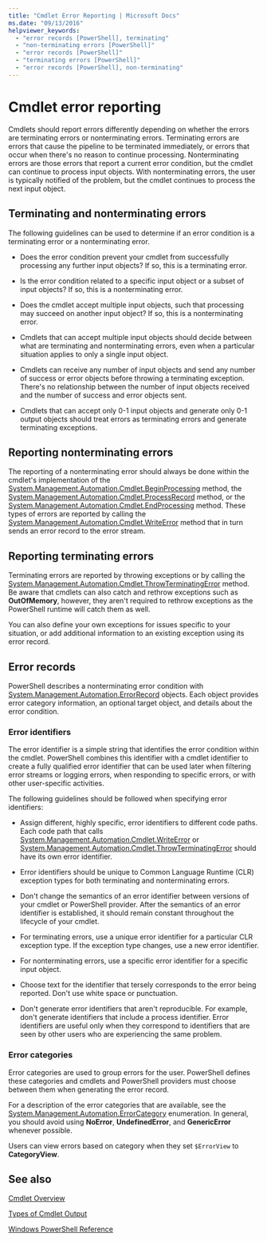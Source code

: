 ```yaml
---
title: "Cmdlet Error Reporting | Microsoft Docs"
ms.date: "09/13/2016"
helpviewer_keywords:
  - "error records [PowerShell], terminating"
  - "non-terminating errors [PowerShell]"
  - "error records [PowerShell]"
  - "terminating errors [PowerShell]"
  - "error records [PowerShell], non-terminating"
---
```


# Cmdlet error reporting

Cmdlets should report errors differently depending on whether the errors are terminating errors or
nonterminating errors. Terminating errors are errors that cause the pipeline to be terminated
immediately, or errors that occur when there's no reason to continue processing. Nonterminating
errors are those errors that report a current error condition, but the cmdlet can continue to
process input objects. With nonterminating errors, the user is typically notified of the problem,
but the cmdlet continues to process the next input object.

## Terminating and nonterminating errors

The following guidelines can be used to determine if an error condition is a terminating error or a
nonterminating error.

- Does the error condition prevent your cmdlet from successfully processing any further input
  objects? If so, this is a terminating error.

- Is the error condition related to a specific input object or a subset of input objects? If so,
  this is a nonterminating error.

- Does the cmdlet accept multiple input objects, such that processing may succeed on another input
  object? If so, this is a nonterminating error.

- Cmdlets that can accept multiple input objects should decide between what are terminating and
  nonterminating errors, even when a particular situation applies to only a single input object.

- Cmdlets can receive any number of input objects and send any number of success or error objects
  before throwing a terminating exception. There's no relationship between the number of input
  objects received and the number of success and error objects sent.

- Cmdlets that can accept only 0-1 input objects and generate only 0-1 output objects should treat
  errors as terminating errors and generate terminating exceptions.

## Reporting nonterminating errors

The reporting of a nonterminating error should always be done within the cmdlet's implementation of
the
[System.Management.Automation.Cmdlet.BeginProcessing](/dotnet/api/System.Management.Automation.Cmdlet.BeginProcessing)
method, the
[System.Management.Automation.Cmdlet.ProcessRecord](/dotnet/api/System.Management.Automation.Cmdlet.ProcessRecord)
method, or the
[System.Management.Automation.Cmdlet.EndProcessing](/dotnet/api/System.Management.Automation.Cmdlet.EndProcessing)
method. These types of errors are reported by calling the
[System.Management.Automation.Cmdlet.WriteError](/dotnet/api/System.Management.Automation.Cmdlet.WriteError)
method that in turn sends an error record to the error stream.

## Reporting terminating errors

Terminating errors are reported by throwing exceptions or by calling the
[System.Management.Automation.Cmdlet.ThrowTerminatingError](/dotnet/api/System.Management.Automation.Cmdlet.ThrowTerminatingError)
method. Be aware that cmdlets can also catch and rethrow exceptions such as **OutOfMemory**,
however, they aren't required to rethrow exceptions as the PowerShell runtime will catch them as
well.

You can also define your own exceptions for issues specific to your situation, or add additional
information to an existing exception using its error record.

## Error records

PowerShell describes a nonterminating error condition with [System.Management.Automation.ErrorRecord](/dotnet/api/System.Management.Automation.ErrorRecord)
objects. Each object provides error category information, an optional target object, and details
about the error condition.

### Error identifiers

The error identifier is a simple string that identifies the error condition within the cmdlet.
PowerShell combines this identifier with a cmdlet identifier to create a fully qualified error
identifier that can be used later when filtering error streams or logging errors, when responding to
specific errors, or with other user-specific activities.

The following guidelines should be followed when specifying error identifiers:

- Assign different, highly specific, error identifiers to different code paths. Each code path that
  calls
  [System.Management.Automation.Cmdlet.WriteError](/dotnet/api/System.Management.Automation.Cmdlet.WriteError)
  or
  [System.Management.Automation.Cmdlet.ThrowTerminatingError](/dotnet/api/System.Management.Automation.Cmdlet.ThrowTerminatingError)
  should have its own error identifier.

- Error identifiers should be unique to Common Language Runtime (CLR) exception types for both
  terminating and nonterminating errors.

- Don't change the semantics of an error identifier between versions of your cmdlet or PowerShell
  provider. After the semantics of an error identifier is established, it should remain constant
  throughout the lifecycle of your cmdlet.

- For terminating errors, use a unique error identifier for a particular CLR exception type. If the
  exception type changes, use a new error identifier.

- For nonterminating errors, use a specific error identifier for a specific input object.

- Choose text for the identifier that tersely corresponds to the error being reported. Don't use
  white space or punctuation.

- Don't generate error identifiers that aren't reproducible. For example, don't generate identifiers
  that include a process identifier. Error identifiers are useful only when they correspond to
  identifiers that are seen by other users who are experiencing the same problem.

### Error categories

Error categories are used to group errors for the user. PowerShell defines these categories and
cmdlets and PowerShell providers must choose between them when generating the error record.

For a description of the error categories that are available, see the [System.Management.Automation.ErrorCategory](/dotnet/api/System.Management.Automation.ErrorCategory)
enumeration. In general, you should avoid using **NoError**, **UndefinedError**, and
**GenericError** whenever possible.

Users can view errors based on category when they set `$ErrorView` to **CategoryView**.

## See also

[Cmdlet Overview](./cmdlet-overview.md)

[Types of Cmdlet Output](./types-of-cmdlet-output.md)

[Windows PowerShell Reference](../windows-powershell-reference.md)
